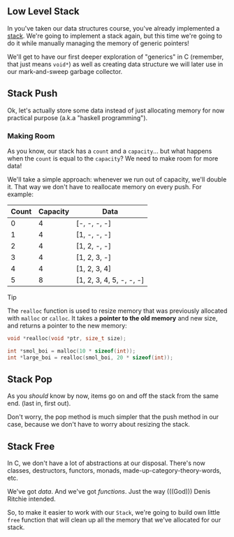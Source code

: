 ## Low Level Stack
In you've taken our data structures course, you've already implemented a <u>stack</u>. We're going to implement a stack again, but this time we're going to do it while manually managing the memory of generic pointers!

We'll get to have our first deeper exploration of "generics" in C (remember, that just means `void*`) as well as creating data structure we will later use in our mark-and-sweep garbage collector.

## Stack Push
Ok, let's actually store some data instead of just allocating memory for now practical purpose (a.k.a "haskell programming").

### Making Room 
As you know, our stack has a `count` and a `capacity`... but what happens when the `count` is equal to the `capacity`? We need to make room for more data!

We'll take a simple approach: whenever we run out of capacity, we'll double it. That way we don't have to reallocate memory on every push. For example:

|Count|Capacity|Data|
|---|---|---|
|0|4|[-, -, -, -]|
|1|4|[1, -, -, -]|
|2|4|[1, 2, -, -]|
|3|4|[1, 2, 3, -]|
|4|4|[1, 2, 3, 4]|
|5|8|[1, 2, 3, 4, 5, -, -, -]|
> [!TIP]
> The `realloc` function is used to resize memory that was previously allocated with `malloc` or `calloc`. It takes a **pointer to the old memory** and new size, and returns a pointer to the new memory:
> 

```c
void *realloc(void *ptr, size_t size);
```

```c
int *smol_boi = malloc(10 * sizeof(int));
int *large_boi = realloc(smol_boi, 20 * sizeof(int));
```

## Stack Pop
As you *should* know by now, items go on and off the stack from the same end. (last in, first out).

Don't worry, the pop method is much simpler that the push method in our case, because we don't have to worry about resizing the stack.

## Stack Free
In C, we don't have a lot of abstractions at our disposal. There's now classes, destructors, functors, monads, made-up-category-theory-words, etc.

We've got *data*. And we've got *functions*. Just the way (((God))) Denis Ritchie intended.

So, to make it easier to work with our `Stack`, we're going to build own little `free` function that will clean up all the memory that we've allocated for our stack.